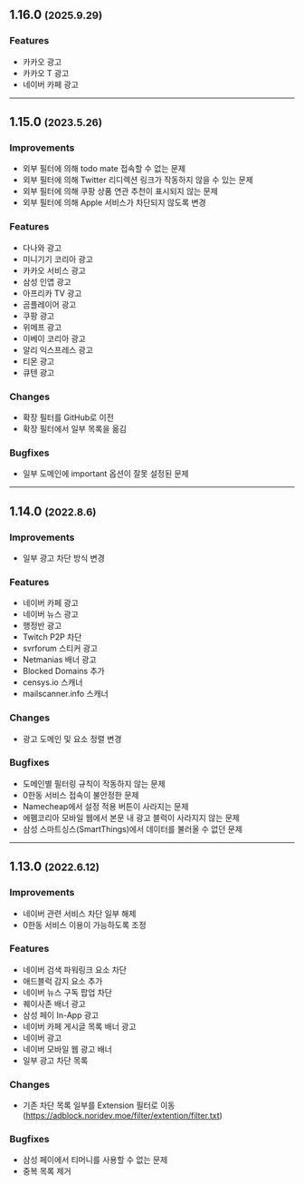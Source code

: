 <!--
## 1.x.x (unreleased)

### Improvements
- 

### Features
- 

### Changes
- 

### Bugfixes
- 

---

-->

## 1.16.0 <small>(2025.9.29)</small>

### Features
- 카카오 광고
- 카카오 T 광고
- 네이버 카페 광고

---

## 1.15.0 <small>(2023.5.26)</small>

### Improvements
- 외부 필터에 의해 todo mate 접속할 수 없는 문제
- 외부 필터에 의해 Twitter 리디렉션 링크가 작동하지 않을 수 있는 문제
- 외부 필터에 의해 쿠팡 상품 연관 추천이 표시되지 않는 문제
- 외부 필터에 의해 Apple 서비스가 차단되지 않도록 변경

### Features
- 다나와 광고
- 미니기기 코리아 광고
- 카카오 서비스 광고
- 삼성 인앱 광고
- 아프리카 TV 광고
- 곰플레이어 광고
- 쿠팡 광고
- 위메프 광고
- 이베이 코리아 광고
- 알리 익스프레스 광고
- 티몬 광고
- 큐텐 광고

### Changes
- 확장 필터를 GitHub로 이전
- 확장 필터에서 일부 목록을 옮김

### Bugfixes
- 일부 도메인에 important 옵션이 잘못 설정된 문제

---

## 1.14.0 <small>(2022.8.6)</small>

### Improvements
- 일부 광고 차단 방식 변경

### Features
- 네이버 카페 광고
- 네이버 뉴스 광고
- 행정반 광고
- Twitch P2P 차단
- svrforum 스티커 광고
- Netmanias 배너 광고
- Blocked Domains 추가
- censys.io 스캐너
- mailscanner.info 스캐너

### Changes
- 광고 도메인 및 요소 정렬 변경

### Bugfixes
- 도메인별 필터링 규칙이 작동하지 않는 문제
- 0한동 서비스 접속이 불안정한 문제
- Namecheap에서 설정 적용 버튼이 사라지는 문제
- 에펨코리아 모바일 웹에서 본문 내 광고 블럭이 사라지지 않는 문제
- 삼성 스마트싱스(SmartThings)에서 데이터를 불러올 수 없던 문제

---

## 1.13.0 <small>(2022.6.12)</small>

### Improvements
- 네이버 관련 서비스 차단 일부 해제
- 0한동 서비스 이용이 가능하도록 조정

### Features
- 네이버 검색 파워링크 요소 차단
- 애드블럭 감지 요소 추가
- 네이버 뉴스 구독 팝업 차단
- 퀘이사존 배너 광고
- 삼성 페이 In-App 광고
- 네이버 카페 게시글 목록 배너 광고
- 네이버 광고
- 네이버 모바일 웹 광고 배너
- 일부 광고 차단 목록

### Changes
- 기존 차단 목록 일부를 Extension 필터로 이동 (https://adblock.noridev.moe/filter/extention/filter.txt)

### Bugfixes
- 삼성 페이에서 티머니를 사용할 수 없는 문제
- 중복 목록 제거

